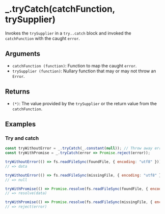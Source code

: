 # _.tryCatch(catchFunction, trySupplier)

Invokes the `trySupplier` in a `try..catch` block and invoked the `catchFunction` with the caught `error`.

## Arguments

* `catchFunction (function)`: Function to map the caught `error`.
* `trySupplier (function)`: Nullary function that may or may not throw an `Error`.

## Returns

* `(*)`: The value provided by the `trySupplier` or the return value from the `catchFunction`.

## Examples

### Try and catch

```javascript
const tryWithoutError = _.tryCatch(_.constant(null)); // Throw away error
const tryWithPromise = _.tryCatch(error => Promise.reject(error));

tryWithoutError(() => fs.readFileSync(foundFile, { encoding: "utf8" }));
// => data

tryWithoutError(() => fs.readFileSync(missingFile, { encoding: "utf8" }));
// => null

tryWithPromise(() => Promise.resolve(fs.readFileSync(foundFile, { encoding: "utf8" })));
// => resolve(data)

tryWithPromise(() => Promise.resolve(fs.readFileSync(missingFile, { encoding: "utf8" })));
// => reject(error)
```
